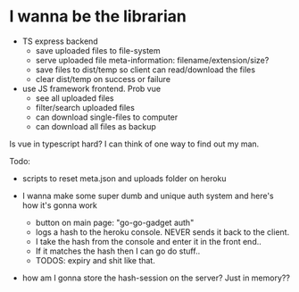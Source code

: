# I wanna be the librarian

- TS express backend
  - save uploaded files to file-system
  - serve uploaded file meta-information: filename/extension/size?
  - save files to dist/temp so client can read/download the files
  - clear dist/temp on success or failure
- use JS framework frontend. Prob vue
  - see all uploaded files
  - filter/search uploaded files
  - can download single-files to computer
  - can download all files as backup

Is vue in typescript hard? I can think of one way to find out my man.

Todo:
- scripts to reset meta.json and uploads folder on heroku
- I wanna make some super dumb and unique auth system and here's how it's gonna work
  - button on main page: "go-go-gadget auth"
  - logs a hash to the heroku console. NEVER sends it back to the client.
  - I take the hash from the console and enter it in the front end..
  - If it matches the hash then I can go do stuff..
  - TODOS: expiry and shit like that.

- how am I gonna store the hash-session on the server? Just in memory??